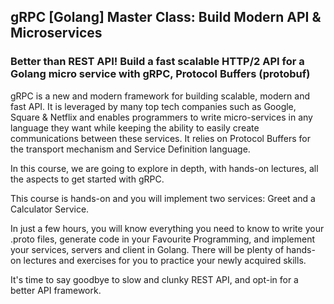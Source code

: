 ## gRPC [Golang] Master Class: Build Modern API & Microservices
### Better than REST API! Build a fast scalable HTTP/2 API for a Golang micro service with gRPC, Protocol Buffers (protobuf)
gRPC is a new and modern framework for building scalable, modern and fast API. It is leveraged by many top tech companies such as Google, Square & Netflix and enables programmers to write micro-services in any language they want while keeping the ability to easily create communications between these services. It relies on Protocol Buffers for the transport mechanism and Service Definition language. 

In this course, we are going to explore in depth, with hands-on lectures, all the aspects to get started with gRPC.  

This course is hands-on and you will implement two services: Greet and a Calculator Service.

In just a few hours, you will know everything you need to know to write your .proto files, generate code in your Favourite Programming, and implement your services, servers and client in Golang. There will be plenty of hands-on lectures and exercises for you to practice your newly acquired skills. 

It's time to say goodbye to slow and clunky REST API, and opt-in for a better API framework. 